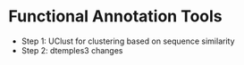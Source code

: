 # Functional Annotation Tools 
* Step 1: UClust for clustering based on sequence similarity
* Step 2: dtemples3 changes 
